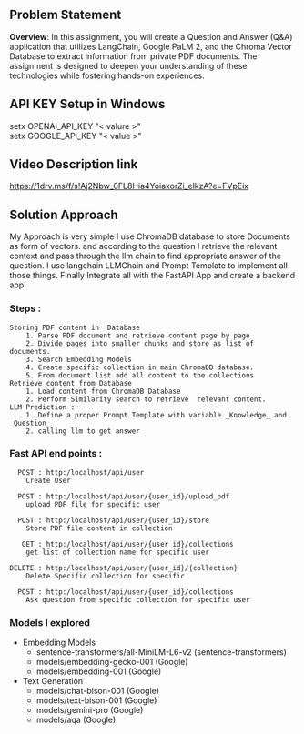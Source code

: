 ## Problem Statement 
**Overview**: In this assignment, you will create a Question and Answer (Q&A) application that utilizes LangChain, Google PaLM 2, and the Chroma Vector Database to extract information from private PDF documents. The assignment is designed to deepen your understanding of these technologies while fostering hands-on experiences.

## API KEY Setup in Windows 
setx OPENAI_API_KEY "< valure >"<br>
setx GOOGLE_API_KEY "< value >"

## Video Description link
https://1drv.ms/f/s!Aj2Nbw_0FL8Hia4YoiaxorZi_elkzA?e=FVpEix

## Solution Approach 
My Approach is very simple I use ChromaDB database to store Documents as form of vectors. and according to the question I retrieve  the relevant context and pass through the llm chain to find appropriate answer of the question. I use langchain LLMChain and Prompt Template to implement all those things.
Finally Integrate all with the FastAPI App and create a backend app 

### Steps : 
    Storing PDF content in  Database
        1. Parse PDF document and retrieve content page by page 
        2. Divide pages into smaller chunks and store as list of documents.
        3. Search Embedding Models 
        4. Create specific collection in main ChromaDB database.
        5. From document list add all content to the collections
    Retrieve content from Database 
        1. Load content from ChromaDB Database
        2. Perform Similarity search to retrieve  relevant content.
    LLM Prediction :
        1. Define a proper Prompt Template with variable _Knowledge_ and _Question_
        2. calling llm to get answer 

### Fast API end points :
      POST : http:/localhost/api/user
        Create User 

      POST : http:/localhost/api/user/{user_id}/upload_pdf
        upload PDF file for specific user

      POST : http:/localhost/api/user/{user_id}/store
        Store PDF file content in collection

       GET : http:/localhost/api/user/{user_id}/collections
        get list of collection name for specific user 

    DELETE : http:/localhost/api/user/{user_id}/{collection}
        Delete Specific collection for specific 

      POST : http:/localhost/api/user/{user_id}/collections
        Ask question from specific collection for specific user 

### Models I explored 
- Embedding Models 
    - sentence-transformers/all-MiniLM-L6-v2  (sentence-transformers)
    - models/embedding-gecko-001 (Google)
    - models/embedding-001 (Google)
- Text Generation 
    - models/chat-bison-001   (Google)
    - models/text-bison-001   (Google)
    - models/gemini-pro    (Google)
    - models/aqa        (Google)


